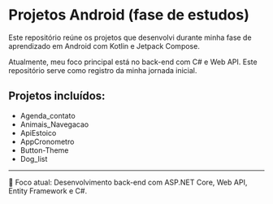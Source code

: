 # Projetos Android (fase de estudos)

Este repositório reúne os projetos que desenvolvi durante minha fase de aprendizado em Android com Kotlin e Jetpack Compose.

Atualmente, meu foco principal está no back-end com C# e Web API. Este repositório serve como registro da minha jornada inicial.

## Projetos incluídos:
- Agenda_contato
- Animais_Navegacao
- ApiEstoico
- AppCronometro
- Button-Theme
- Dog_list

---
📌 Foco atual: Desenvolvimento back-end com ASP.NET Core, Web API, Entity Framework e C#.
